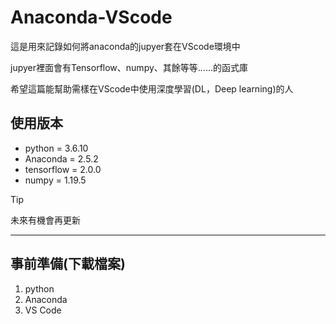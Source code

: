# Anaconda-VScode
這是用來記錄如何將anaconda的jupyer套在VScode環境中

jupyer裡面會有Tensorflow、numpy、其餘等等......的函式庫

希望這篇能幫助需樣在VScode中使用深度學習(DL，Deep learning)的人

## 使用版本
* python = 3.6.10
* Anaconda = 2.5.2
* tensorflow = 2.0.0
* numpy = 1.19.5
>[!Tip]
>未來有機會再更新
****

## 事前準備(下載檔案)
1. python
2. Anaconda
3. VS Code
